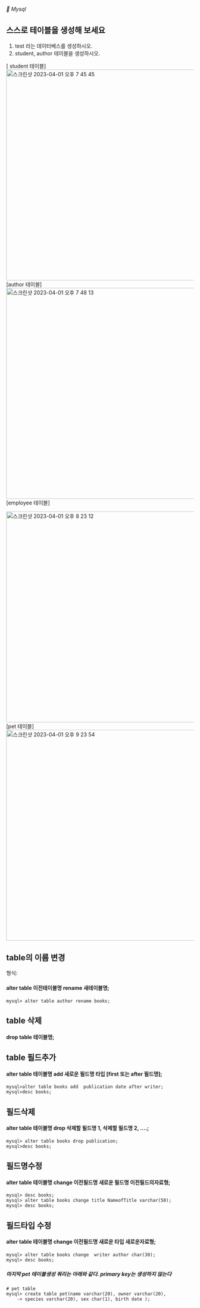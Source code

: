###### :cactus:  Mysql

## 스스로 테이블을 생성해 보세요
1. test 라는 데이터베스를 생성하시오. 
2. student, author 테이블을 생성하시오. 
 
[ student 테이블]    
<img width="566" alt="스크린샷 2023-04-01 오후 7 45 45" src="https://user-images.githubusercontent.com/48478079/229284155-a4884b24-42f9-4e2d-afc0-1215275910e6.png">   
[author 테이블]    
<img width="566" alt="스크린샷 2023-04-01 오후 7 48 13" src="https://user-images.githubusercontent.com/48478079/229284369-d7b54514-bae1-47be-804e-c34aab33e6bb.png">    
[employee 테이블]    

<img width="566" alt="스크린샷 2023-04-01 오후 8 23 12" src="https://user-images.githubusercontent.com/48478079/229285888-9321fa7c-798e-4aad-bf2c-a30da04a6c00.png">    
[pet 테이블]   

<img width="566" alt="스크린샷 2023-04-01 오후 9 23 54" src="https://user-images.githubusercontent.com/48478079/229288430-6d40fc1d-41d9-464a-b193-90f2115574c1.png">

## table의 이름 변경
형식: 
#### alter table 이전테이블명 rename 새테이블명;

```
mysql> alter table author rename books;
```
## table 삭제 
#### drop table 테이블명;


## table 필드추가

#### alter table 테이블명 add 새로운 필드명 타입 [first 또는 after 필드명];
```
mysql>alter table books add  publication date after writer; 
mysql>desc books;
```
## 필드삭제
#### alter table 테이블명 drop 삭제할 필드명 1, 삭제할 필드명 2, ....;
```
mysql> alter table books drop publication;
mysql>desc books;
```

## 필드명수정
#### alter table 테이블명 change 이전필드명 새로운 필드명 이전필드의자료형;
```
mysql> desc books;
mysql> alter table books change title NameofTitle varchar(50);
mysql> desc books;
```


## 필드타입 수정
####  alter table 테이블명 change 이전필드명 새로운 타입 새로운자료형; 
```
mysql> alter table books change  writer author char(30);
mysql> desc books;

``` 

##### 마지막 pet 테이블생성 쿼리는 아래와 같다. primary key는 생성하지 않는다
```
# pet table
mysql> create table pet(name varchar(20), owner varchar(20),
    -> species varchar(20), sex char(1), birth date );
```
